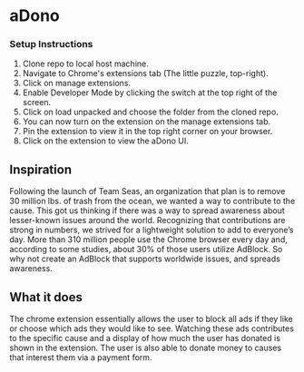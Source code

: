 # aDono
### Setup Instructions
1. Clone repo to local host machine.
2. Navigate to Chrome's extensions tab (The little puzzle, top-right).
3. Click on manage extensions.
4. Enable Developer Mode by clicking the switch at the top right of the screen.
5. Click on load unpacked and choose the folder from the cloned repo.
6. You can now turn on the extension on the manage extensions tab.
7. Pin the extension to view it in the top right corner on your browser.
8. Click on the extension to view the aDono UI.

## Inspiration
Following the launch of Team Seas, an organization that plan is to remove 30 million lbs. of trash from the ocean, we wanted a way to contribute to the cause. This got us thinking if there was a way to spread awareness about lesser-known issues around the world. Recognizing that contributions are strong in numbers, we strived for a lightweight solution to add to everyone’s day. More than 310 million people use the Chrome browser every day and, according to some studies, about 30% of those users utilize AdBlock. So why not create an AdBlock that supports worldwide issues, and spreads awareness.


## What it does
The chrome extension essentially allows the user to block all ads if they like or choose which ads they would like to see. Watching these ads contributes to the specific cause and a display of how much the user has donated is shown in the extension. The user is also able to donate money to causes that interest them via a payment form. 
